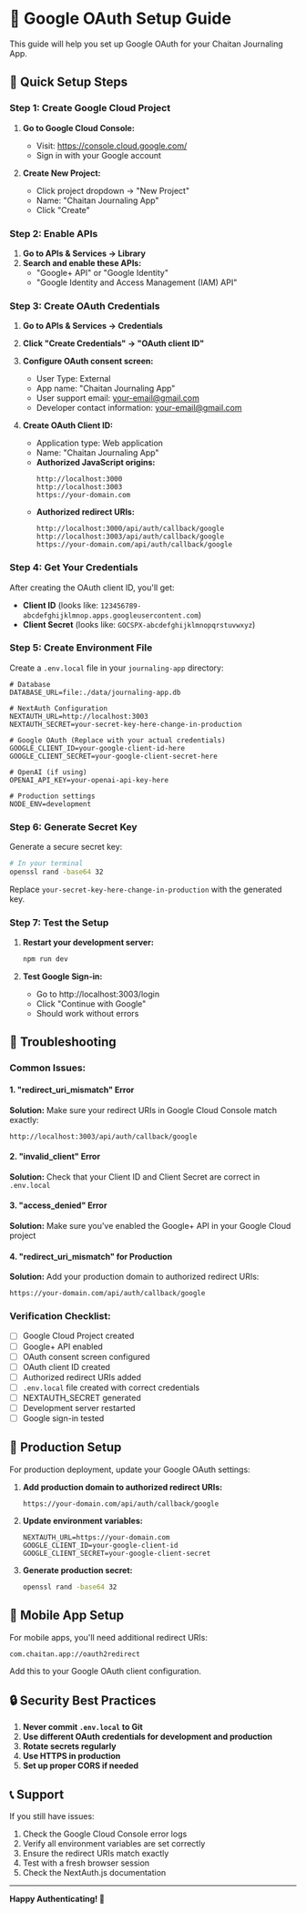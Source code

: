 # 🔐 Google OAuth Setup Guide

This guide will help you set up Google OAuth for your Chaitan Journaling App.

## 🚀 Quick Setup Steps

### Step 1: Create Google Cloud Project

1. **Go to Google Cloud Console:**
   - Visit: https://console.cloud.google.com/
   - Sign in with your Google account

2. **Create New Project:**
   - Click project dropdown → "New Project"
   - Name: "Chaitan Journaling App"
   - Click "Create"

### Step 2: Enable APIs

1. **Go to APIs & Services → Library**
2. **Search and enable these APIs:**
   - "Google+ API" or "Google Identity"
   - "Google Identity and Access Management (IAM) API"

### Step 3: Create OAuth Credentials

1. **Go to APIs & Services → Credentials**
2. **Click "Create Credentials" → "OAuth client ID"**
3. **Configure OAuth consent screen:**
   - User Type: External
   - App name: "Chaitan Journaling App"
   - User support email: your-email@gmail.com
   - Developer contact information: your-email@gmail.com

4. **Create OAuth Client ID:**
   - Application type: Web application
   - Name: "Chaitan Journaling App"
   - **Authorized JavaScript origins:**
     ```
     http://localhost:3000
     http://localhost:3003
     https://your-domain.com
     ```
   - **Authorized redirect URIs:**
     ```
     http://localhost:3000/api/auth/callback/google
     http://localhost:3003/api/auth/callback/google
     https://your-domain.com/api/auth/callback/google
     ```

### Step 4: Get Your Credentials

After creating the OAuth client ID, you'll get:
- **Client ID** (looks like: `123456789-abcdefghijklmnop.apps.googleusercontent.com`)
- **Client Secret** (looks like: `GOCSPX-abcdefghijklmnopqrstuvwxyz`)

### Step 5: Create Environment File

Create a `.env.local` file in your `journaling-app` directory:

```env
# Database
DATABASE_URL=file:./data/journaling-app.db

# NextAuth Configuration
NEXTAUTH_URL=http://localhost:3003
NEXTAUTH_SECRET=your-secret-key-here-change-in-production

# Google OAuth (Replace with your actual credentials)
GOOGLE_CLIENT_ID=your-google-client-id-here
GOOGLE_CLIENT_SECRET=your-google-client-secret-here

# OpenAI (if using)
OPENAI_API_KEY=your-openai-api-key-here

# Production settings
NODE_ENV=development
```

### Step 6: Generate Secret Key

Generate a secure secret key:

```bash
# In your terminal
openssl rand -base64 32
```

Replace `your-secret-key-here-change-in-production` with the generated key.

### Step 7: Test the Setup

1. **Restart your development server:**
   ```bash
   npm run dev
   ```

2. **Test Google Sign-in:**
   - Go to http://localhost:3003/login
   - Click "Continue with Google"
   - Should work without errors

## 🔧 Troubleshooting

### Common Issues:

#### 1. "redirect_uri_mismatch" Error
**Solution:** Make sure your redirect URIs in Google Cloud Console match exactly:
```
http://localhost:3003/api/auth/callback/google
```

#### 2. "invalid_client" Error
**Solution:** Check that your Client ID and Client Secret are correct in `.env.local`

#### 3. "access_denied" Error
**Solution:** Make sure you've enabled the Google+ API in your Google Cloud project

#### 4. "redirect_uri_mismatch" for Production
**Solution:** Add your production domain to authorized redirect URIs:
```
https://your-domain.com/api/auth/callback/google
```

### Verification Checklist:

- [ ] Google Cloud Project created
- [ ] Google+ API enabled
- [ ] OAuth consent screen configured
- [ ] OAuth client ID created
- [ ] Authorized redirect URIs added
- [ ] `.env.local` file created with correct credentials
- [ ] NEXTAUTH_SECRET generated
- [ ] Development server restarted
- [ ] Google sign-in tested

## 🚀 Production Setup

For production deployment, update your Google OAuth settings:

1. **Add production domain to authorized redirect URIs:**
   ```
   https://your-domain.com/api/auth/callback/google
   ```

2. **Update environment variables:**
   ```env
   NEXTAUTH_URL=https://your-domain.com
   GOOGLE_CLIENT_ID=your-google-client-id
   GOOGLE_CLIENT_SECRET=your-google-client-secret
   ```

3. **Generate production secret:**
   ```bash
   openssl rand -base64 32
   ```

## 📱 Mobile App Setup

For mobile apps, you'll need additional redirect URIs:

```
com.chaitan.app://oauth2redirect
```

Add this to your Google OAuth client configuration.

## 🔒 Security Best Practices

1. **Never commit `.env.local` to Git**
2. **Use different OAuth credentials for development and production**
3. **Rotate secrets regularly**
4. **Use HTTPS in production**
5. **Set up proper CORS if needed**

## 📞 Support

If you still have issues:

1. Check the Google Cloud Console error logs
2. Verify all environment variables are set correctly
3. Ensure the redirect URIs match exactly
4. Test with a fresh browser session
5. Check the NextAuth.js documentation

---

**Happy Authenticating! 🔐** 